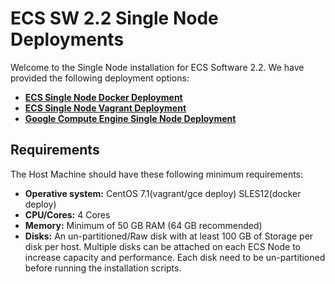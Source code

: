 # ECS SW 2.2 Single Node Deployments

Welcome to the Single Node installation for ECS Software 2.2. We have provided the following deployment options: 


- **[ECS Single Node Docker Deployment](https://github.com/EMCECS/ECS-CommunityEdition/blob/master/Documentation/ECS-SingleNode-Instructions.md "ECS Single Node Deployment Information")**
- **[ECS Single Node Vagrant Deployment](https://github.com/EMCECS/ECS-CommunityEdition/blob/master/Documentation/ECS-SingleNode-Vagrant-Instructions.md "ECS Single Node Vagrant Deployment Information")**
- **[Google Compute Engine Single Node Deployment](https://github.com/EMCECS/ECS-CommunityEdition/blob/master/Documentation/ECS-GCE-SingleNode-Instructions.md "ECS GCE Single Node  Deployment")**


## Requirements

The Host Machine should have these following minimum requirements: 

- **Operative system:** CentOS 7.1(vagrant/gce deploy)  SLES12(docker deploy)
- **CPU/Cores:** 4 Cores
- **Memory:** Minimum of 50 GB RAM (64 GB recommended)
- **Disks:** An un-partitioned/Raw disk with at least 100 GB of Storage per disk per host. Multiple disks can be attached on each ECS Node to increase capacity and performance. Each disk need to be un-partitioned before running the installation scripts.
